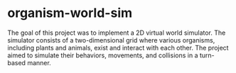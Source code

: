 # organism-world-sim
The goal of this project was to implement a 2D virtual world simulator. The simulator consists of a two-dimensional grid where various organisms, including plants and animals, exist and interact with each other. The project aimed to simulate their behaviors, movements, and collisions in a turn-based manner.
